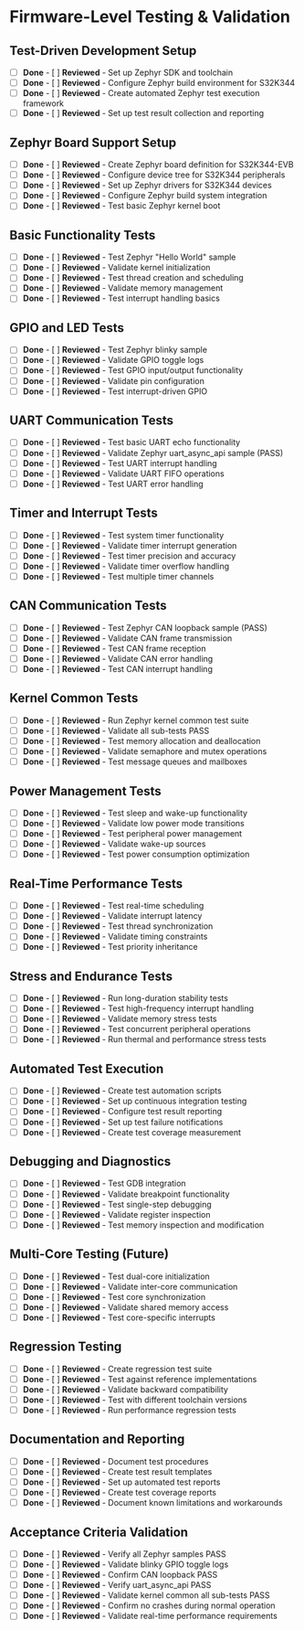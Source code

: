 # Firmware-Level Testing & Validation

## Test-Driven Development Setup
- [ ] **Done** - [ ] **Reviewed** - Set up Zephyr SDK and toolchain
- [ ] **Done** - [ ] **Reviewed** - Configure Zephyr build environment for S32K344
- [ ] **Done** - [ ] **Reviewed** - Create automated Zephyr test execution framework
- [ ] **Done** - [ ] **Reviewed** - Set up test result collection and reporting

## Zephyr Board Support Setup
- [ ] **Done** - [ ] **Reviewed** - Create Zephyr board definition for S32K344-EVB
- [ ] **Done** - [ ] **Reviewed** - Configure device tree for S32K344 peripherals
- [ ] **Done** - [ ] **Reviewed** - Set up Zephyr drivers for S32K344 devices
- [ ] **Done** - [ ] **Reviewed** - Configure Zephyr build system integration
- [ ] **Done** - [ ] **Reviewed** - Test basic Zephyr kernel boot

## Basic Functionality Tests
- [ ] **Done** - [ ] **Reviewed** - Test Zephyr "Hello World" sample
- [ ] **Done** - [ ] **Reviewed** - Validate kernel initialization
- [ ] **Done** - [ ] **Reviewed** - Test thread creation and scheduling
- [ ] **Done** - [ ] **Reviewed** - Validate memory management
- [ ] **Done** - [ ] **Reviewed** - Test interrupt handling basics

## GPIO and LED Tests
- [ ] **Done** - [ ] **Reviewed** - Test Zephyr blinky sample
- [ ] **Done** - [ ] **Reviewed** - Validate GPIO toggle logs
- [ ] **Done** - [ ] **Reviewed** - Test GPIO input/output functionality
- [ ] **Done** - [ ] **Reviewed** - Validate pin configuration
- [ ] **Done** - [ ] **Reviewed** - Test interrupt-driven GPIO

## UART Communication Tests
- [ ] **Done** - [ ] **Reviewed** - Test basic UART echo functionality
- [ ] **Done** - [ ] **Reviewed** - Validate Zephyr uart_async_api sample (PASS)
- [ ] **Done** - [ ] **Reviewed** - Test UART interrupt handling
- [ ] **Done** - [ ] **Reviewed** - Validate UART FIFO operations
- [ ] **Done** - [ ] **Reviewed** - Test UART error handling

## Timer and Interrupt Tests
- [ ] **Done** - [ ] **Reviewed** - Test system timer functionality
- [ ] **Done** - [ ] **Reviewed** - Validate timer interrupt generation
- [ ] **Done** - [ ] **Reviewed** - Test timer precision and accuracy
- [ ] **Done** - [ ] **Reviewed** - Validate timer overflow handling
- [ ] **Done** - [ ] **Reviewed** - Test multiple timer channels

## CAN Communication Tests
- [ ] **Done** - [ ] **Reviewed** - Test Zephyr CAN loopback sample (PASS)
- [ ] **Done** - [ ] **Reviewed** - Validate CAN frame transmission
- [ ] **Done** - [ ] **Reviewed** - Test CAN frame reception
- [ ] **Done** - [ ] **Reviewed** - Validate CAN error handling
- [ ] **Done** - [ ] **Reviewed** - Test CAN interrupt handling

## Kernel Common Tests
- [ ] **Done** - [ ] **Reviewed** - Run Zephyr kernel common test suite
- [ ] **Done** - [ ] **Reviewed** - Validate all sub-tests PASS
- [ ] **Done** - [ ] **Reviewed** - Test memory allocation and deallocation
- [ ] **Done** - [ ] **Reviewed** - Validate semaphore and mutex operations
- [ ] **Done** - [ ] **Reviewed** - Test message queues and mailboxes

## Power Management Tests
- [ ] **Done** - [ ] **Reviewed** - Test sleep and wake-up functionality
- [ ] **Done** - [ ] **Reviewed** - Validate low power mode transitions
- [ ] **Done** - [ ] **Reviewed** - Test peripheral power management
- [ ] **Done** - [ ] **Reviewed** - Validate wake-up sources
- [ ] **Done** - [ ] **Reviewed** - Test power consumption optimization

## Real-Time Performance Tests
- [ ] **Done** - [ ] **Reviewed** - Test real-time scheduling
- [ ] **Done** - [ ] **Reviewed** - Validate interrupt latency
- [ ] **Done** - [ ] **Reviewed** - Test thread synchronization
- [ ] **Done** - [ ] **Reviewed** - Validate timing constraints
- [ ] **Done** - [ ] **Reviewed** - Test priority inheritance

## Stress and Endurance Tests
- [ ] **Done** - [ ] **Reviewed** - Run long-duration stability tests
- [ ] **Done** - [ ] **Reviewed** - Test high-frequency interrupt handling
- [ ] **Done** - [ ] **Reviewed** - Validate memory stress tests
- [ ] **Done** - [ ] **Reviewed** - Test concurrent peripheral operations
- [ ] **Done** - [ ] **Reviewed** - Run thermal and performance stress tests

## Automated Test Execution
- [ ] **Done** - [ ] **Reviewed** - Create test automation scripts
- [ ] **Done** - [ ] **Reviewed** - Set up continuous integration testing
- [ ] **Done** - [ ] **Reviewed** - Configure test result reporting
- [ ] **Done** - [ ] **Reviewed** - Set up test failure notifications
- [ ] **Done** - [ ] **Reviewed** - Create test coverage measurement

## Debugging and Diagnostics
- [ ] **Done** - [ ] **Reviewed** - Test GDB integration
- [ ] **Done** - [ ] **Reviewed** - Validate breakpoint functionality
- [ ] **Done** - [ ] **Reviewed** - Test single-step debugging
- [ ] **Done** - [ ] **Reviewed** - Validate register inspection
- [ ] **Done** - [ ] **Reviewed** - Test memory inspection and modification

## Multi-Core Testing (Future)
- [ ] **Done** - [ ] **Reviewed** - Test dual-core initialization
- [ ] **Done** - [ ] **Reviewed** - Validate inter-core communication
- [ ] **Done** - [ ] **Reviewed** - Test core synchronization
- [ ] **Done** - [ ] **Reviewed** - Validate shared memory access
- [ ] **Done** - [ ] **Reviewed** - Test core-specific interrupts

## Regression Testing
- [ ] **Done** - [ ] **Reviewed** - Create regression test suite
- [ ] **Done** - [ ] **Reviewed** - Test against reference implementations
- [ ] **Done** - [ ] **Reviewed** - Validate backward compatibility
- [ ] **Done** - [ ] **Reviewed** - Test with different toolchain versions
- [ ] **Done** - [ ] **Reviewed** - Run performance regression tests

## Documentation and Reporting
- [ ] **Done** - [ ] **Reviewed** - Document test procedures
- [ ] **Done** - [ ] **Reviewed** - Create test result templates
- [ ] **Done** - [ ] **Reviewed** - Set up automated test reports
- [ ] **Done** - [ ] **Reviewed** - Create test coverage reports
- [ ] **Done** - [ ] **Reviewed** - Document known limitations and workarounds

## Acceptance Criteria Validation
- [ ] **Done** - [ ] **Reviewed** - Verify all Zephyr samples PASS
- [ ] **Done** - [ ] **Reviewed** - Validate blinky GPIO toggle logs
- [ ] **Done** - [ ] **Reviewed** - Confirm CAN loopback PASS
- [ ] **Done** - [ ] **Reviewed** - Verify uart_async_api PASS
- [ ] **Done** - [ ] **Reviewed** - Validate kernel common all sub-tests PASS
- [ ] **Done** - [ ] **Reviewed** - Confirm no crashes during normal operation
- [ ] **Done** - [ ] **Reviewed** - Validate real-time performance requirements 
